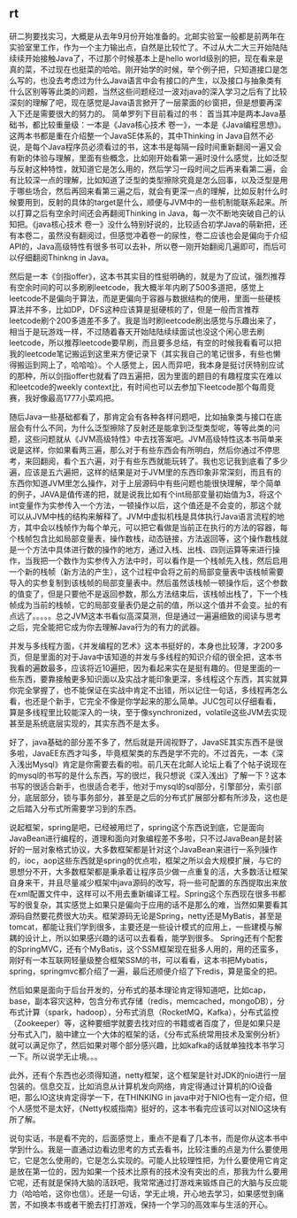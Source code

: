 ## rt
研二狗要找实习，大概是从去年9月份开始准备的。北邮实验室一般都是前两年在实验室里工作，作为一个主力输出点，自然是比较忙了。不过从大二大三开始陆陆续续开始接触Java了，不过那个时候基本上是hello world级别的把，现在看来是真的菜，不过现在也挺菜的哈哈。刚开始学的时候，举个例子把，只知道接口是怎么写的，也没去考虑过为什么Java语言中会有接口的产生，以及接口与抽象类有什么区别等等此类的问题，当然这些问题经过一波对java的深入学习之后有了比较深刻的理解了吧，现在感觉是Java语言掀开了一层蒙面的纱窗把，但是想要再深入下还是需要很大的努力的。
简单罗列下目前看过的书：
首当其冲是两本Java基础书，都比较重量级：一本是《Java核心技术 卷一》，一本是《Java编程思想》。这两本书都是重在介绍整一个JavaSE体系的，其中Thinking in Java自然不必说，是每个Java程序员必须看过的书，这本书是每隔一段时间重新翻阅一遍又会有新的体验与理解，里面有些概念，比如刚开始看第一遍时没什么感觉，比如泛型与反射这种特性，就知道它是怎么用的，然后学习一段时间之后再来看第二遍，会有比较深一点的理解，比如知道了泛型的类型擦除究竟是怎么回事，以及泛型是用于哪些场合，然后再回来看第三遍之后，就会有更深一点的理解，比如反射什么时候要用到，反射的具体的target是什么，顺便与JVM中的一些机制能联系起来。所以打算之后有空余时间还会再翻阅Thinking in Java，每一次不断地突破自己的认知把。《java核心技术 卷一》没什么特别好说的，比较适合初学Java的萌新把，还有本卷二，虽然没有翻阅过，但感觉冲着卷一的尿性，卷二应该也会是偏向于介绍API的，Java高级特性有很多书可以去补，所以卷一刚开始翻阅几遍即可，而后可以仔细翻阅Thinkng in Java。

然后是一本《剑指offer》，这本书其实目的性挺明确的，就是为了应试，强烈推荐有空余时间的可以多刷刷leetcode，我大概半年内刷了500多道把，感觉上leetcode不是偏向于算法，而是更偏向于容器与数据结构的使用，里面一些硬核算法并不多，比如DP，DFS这种应该算是挺硬核的了，但是一般而言推荐leetcode刷个200多道差不多了。我是当时刷leetcode刷出感觉与乐趣出来了，相当于是玩游戏一样，不过随着春天开始陆陆续续面试也没这个闲心思去刷leetcode，所以推荐leetcode要早刷，而且要多总结，有空的时候我看看可以把我的leetcode笔记搬运到这里来方便记录下（其实我自己的笔记很多，有些也懒得搬运到网上了，哈哈哈）。个人感觉上，因人而异吧，我本身是挺讨厌特别应试的那种，所以剑指offer也就看了四五遍把，因为里面的题目的有趣程度实在难以和leetcode的weekly context比，有时间也可以去参加下leetcode那个每周竞赛，我好像最高1777小菜鸡把。

随后Java一些基础都看了，那肯定会有各种各样问题吧，比如抽象类与接口在底层会有什么不同，为什么泛型擦除了反射还是能拿到泛型类型呢，等等此类的问题，这些问题就从《JVM高级特性》中去找答案吧。JVM高级特性这本书简单来说是这样，你如果看两三遍，那么对于有些东西会有所明白，然后你通过不停思考，来回翻阅，看个五六遍，对于有些东西就能玩转了。我也忘记我到底看了多少遍，应该是五六遍把，这样的结果是对于JVM里的东西印象非常深刻，而且有的东西你知道JVM里怎么操作，对于上层源码中有些问题也能很快理解，举个简单的例子，JAVA是值传递的把，就是说我比如有个int局部变量初始值为3，将这个int变量作为实参传入一个方法，一顿操作以后，这个值还是不会变的，那这个就可以从JVM中栈的结构来解释了。JVM中虚拟机栈是具体执行Java语言流程的地方，其中会以栈帧作为每个单元，可以把它看做是当前正在执行的方法的容器，每个栈帧包含比如局部变量表，操作数栈，动态链接，方法返回等，这个操作数栈就是一个方法中具体进行数的操作的地方，通过入栈、出栈、四则运算等来进行操作，当我把一个数作为实参传入方法中时，可以看作是一个栈帧先入栈，然后启用一个新的栈帧（新方法的产生），这个过程中会将之前的局部变量表中该栈帧需要导入的实参复制到该栈帧的局部变量表中。然后虽然该栈帧一顿操作后，这个参数的值变了，但是只要他不是返回参数，那么方法结束后，该栈帧出栈了，下一个栈帧成为当前的栈帧，它的局部变量表仍是之前的值，所以这个值并不会变。扯的有点远了。。。。。总之JVM这本书看似高深莫测，但是通过一遍遍细致的阅读与思考之后，完全能把它成为你去理解Java行为的有力的武器。

并发与多线程方面，《并发编程的艺术》这本书挺好的，本身也比较薄，才200多页，但是里面的对于Java中该知道的并发与多线程的知识介绍的很全把，这本书我看的遍数最多，应该将近10遍把，因为看起来实在是挺有趣的。但是里面的一些东西，要靠接触更多知识面以及实战才能印象更深，多线程这个东西，其实就算你完全掌握了，也不能保证在实战中肯定不出错，所以记住一句话，多线程再怎么看，也还是个新手，它完全不像是你学起来的那么简单。JUC包可以仔细看看，算是多线程里比较能深入的一块，至于像synchronized，volatile这些JVM去实现甚至是系统底层实现的，其实东西不是太多。

好了，java基础的部分差不多了，然后就是开阔视野了，JavaSE其实东西不是很多啦，JavaEE东西才叫多，毕竟框架类的东西是学不完的。不过首先，一本《深入浅出Mysql》肯定是你需要去看的啦。前几天在北邮人论坛上看了个帖子说现在的mysql的书写的是什么东西，写的很烂，我只想说《深入浅出》了解一下？这本书写的很适合新手，也很适合老手，他对于mysql的sql部分，引擎部分，索引部分，底层部分，锁与事务部分，甚至是之后的分布式扩展部分都有所涉及，这也是之后踏入分布式所需要学习到的东西。

说起框架，spring是吧，已经被用烂了，spring这个东西说到底，它是面向JavaBean进行编程的，道理和面向对象编程差不多啦，只不过JavaBean是封装好的一层对象格式协议，大多数框架都是针对这个JavaBean来进行一系列操作的，ioc，aop这些东西就是spring的优点啦，框架之所以会大规模扩展，与它的思想分不开，大多数框架都是秉承着让程序员少做一点重复的活，大多数活让框架自身来干，并且尽量减少框架中java源码的改写，将一些可配置的东西提取出来放在xml配置文件中，这样可以不用去重新编译工程。Spring这个东西现在很多书都写的很复杂，其实感觉上如果只是偏向于应用的话不是那么的难，当然如果要看其源码自然要花费很大功夫。框架源码无论是Spring，netty还是MyBatis，甚至是tomcat，都能让我们学到很多，主要还是一些设计模式的应用上，一些建模与解耦的设计上，所以如果感兴趣的话可以去看看，能学到很多。
Spring还有个配套的SpringMVC，还有个MyBatis，这个SSM框架现在挺多人用的，用的还蛮多，刚好有一本互联网轻量级整合框架SSM的书，可以看看，这本书把Mybatis，spring，springmvc都介绍了一遍，最后还顺便介绍了下redis，算是蛮全的把。

然后如果是面向于后台开发的，分布式的基本理论肯定得知道吧，比如cap，base，副本容灾这种，包含分布式存储（redis，memcached，mongoDB），分布式计算（spark，hadoop），分布式消息（RocketMQ，Kafka），分布式监控（Zookeeper）等，这种要细学就要去找对应的书籍或者百度了，但是如果只是分布式入门，脑中建立一个大体的框架的话，《分布式系统常用技术及案例分析》就可以满足你了，然后如果对哪个部分感兴趣，比如kafka的话就单独找本书学习一下。所以说学无止境。。。

此外，还有个东西也必须得知道，netty框架，这个框架是针对JDK的nio进行一层包装的。信息交互，比如消息从计算机发向网络，肯定得通过计算机的IO设备吧，那么IO这块肯定得学一下，在THINKING in java中对于NIO也有一定介绍，但个人感觉不是太好，《Netty权威指南》挺好的，这本书看完应该可以对NIO这块有所了解。

说句实话，书是看不完的，后面感觉上，重点不是看了几本书，而是你从这本书中学到什么。我是一直通过边看边思考的方式去看书，比较注重的点是为什么要使用它，它是怎么使用的，它是怎么实现的。可能人比较理性把，为什么要使用它肯定是放在第一位的，因为如果一个技术比原有的技术没有突出的点，那我为什么要用它呢，还有就是保持大脑的活跃吧，我常常通过打游戏来锻炼自己的大脑与反应能力（哈哈哈，这你也信）。还是一句话，学无止境，开心地去学习，如果感觉到痛苦，不如换本书或者干脆去打打游戏，保持一个学习的高效率与生活的开心。
